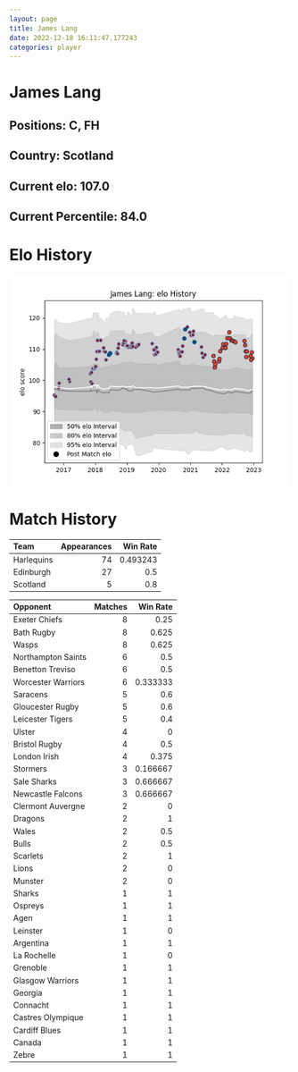 ```yaml
---  
layout: page  
title: James Lang  
date: 2022-12-18 16:11:47.177243  
categories: player  
---
```

# James Lang

## Positions: C, FH

## Country: Scotland

## Current elo: 107.0

## Current Percentile: 84.0

# Elo History


![elo history](history_JamesLang.png)
# Match History


| Team       |   Appearances |   Win Rate |
|:-----------|--------------:|-----------:|
| Harlequins |            74 |   0.493243 |
| Edinburgh  |            27 |   0.5      |
| Scotland   |             5 |   0.8      |

| Opponent           |   Matches |   Win Rate |
|:-------------------|----------:|-----------:|
| Exeter Chiefs      |         8 |   0.25     |
| Bath Rugby         |         8 |   0.625    |
| Wasps              |         8 |   0.625    |
| Northampton Saints |         6 |   0.5      |
| Benetton Treviso   |         6 |   0.5      |
| Worcester Warriors |         6 |   0.333333 |
| Saracens           |         5 |   0.6      |
| Gloucester Rugby   |         5 |   0.6      |
| Leicester Tigers   |         5 |   0.4      |
| Ulster             |         4 |   0        |
| Bristol Rugby      |         4 |   0.5      |
| London Irish       |         4 |   0.375    |
| Stormers           |         3 |   0.166667 |
| Sale Sharks        |         3 |   0.666667 |
| Newcastle Falcons  |         3 |   0.666667 |
| Clermont Auvergne  |         2 |   0        |
| Dragons            |         2 |   1        |
| Wales              |         2 |   0.5      |
| Bulls              |         2 |   0.5      |
| Scarlets           |         2 |   1        |
| Lions              |         2 |   0        |
| Munster            |         2 |   0        |
| Sharks             |         1 |   1        |
| Ospreys            |         1 |   1        |
| Agen               |         1 |   1        |
| Leinster           |         1 |   0        |
| Argentina          |         1 |   1        |
| La Rochelle        |         1 |   0        |
| Grenoble           |         1 |   1        |
| Glasgow Warriors   |         1 |   1        |
| Georgia            |         1 |   1        |
| Connacht           |         1 |   1        |
| Castres Olympique  |         1 |   1        |
| Cardiff Blues      |         1 |   1        |
| Canada             |         1 |   1        |
| Zebre              |         1 |   1        |